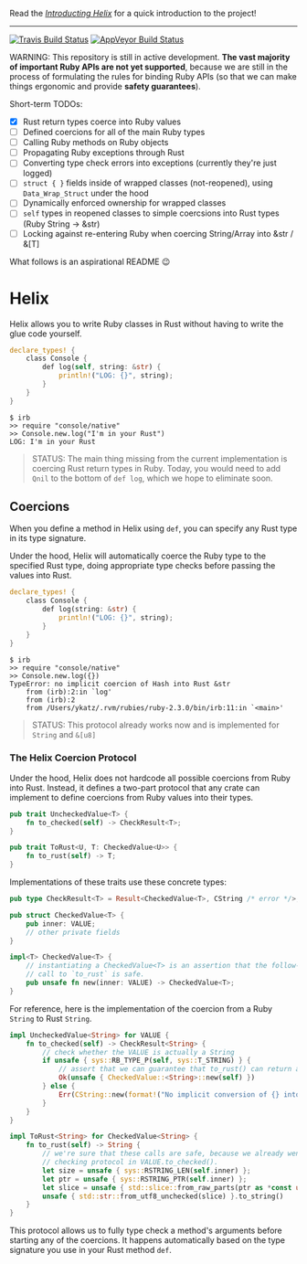 Read the [*Introducting Helix*](http://blog.skylight.io/introducing-helix/) for a quick introduction to the project!

* * *

[![Travis Build Status](https://travis-ci.org/tildeio/helix.svg?branch=master)](https://travis-ci.org/tildeio/helix)
[![AppVeyor Build Status](https://ci.appveyor.com/api/projects/status/github/tildeio/helix?svg=true)](https://ci.appveyor.com/project/wagenet/helix)

WARNING: This repository is still in active development. **The vast majority of important Ruby
APIs are not yet supported**, because we are still in the process of formulating the rules for
binding Ruby APIs (so that we can make things ergonomic and provide **safety guarantees**).

Short-term TODOs:

- [x] Rust return types coerce into Ruby values
- [ ] Defined coercions for all of the main Ruby types
- [ ] Calling Ruby methods on Ruby objects
- [ ] Propagating Ruby exceptions through Rust
- [ ] Converting type check errors into exceptions (currently they're just logged)
- [ ] `struct { }` fields inside of wrapped classes (not-reopened), using `Data_Wrap_Struct` under the hood
- [ ] Dynamically enforced ownership for wrapped classes
- [ ] `self` types in reopened classes to simple coercsions into Rust types (Ruby String -> &str)
- [ ] Locking against re-entering Ruby when coercing String/Array into &str / &[T]

What follows is an aspirational README :wink:

# Helix

Helix allows you to write Ruby classes in Rust without having to write the glue code yourself.

```rust
declare_types! {
    class Console {
        def log(self, string: &str) {
            println!("LOG: {}", string);
        }
    }
}
```

```shell
$ irb
>> require "console/native"
>> Console.new.log("I'm in your Rust")
LOG: I'm in your Rust
```

> STATUS: The main thing missing from the current implementation is coercing Rust return types in Ruby. Today, you would need to add `Qnil` to the bottom of `def log`, which we hope to eliminate soon.

## Coercions

When you define a method in Helix using `def`, you can specify any Rust type in its type signature.

Under the hood, Helix will automatically coerce the Ruby type to the specified Rust type, doing appropriate type checks before passing the values into Rust.

```rust
declare_types! {
    class Console {
        def log(string: &str) {
            println!("LOG: {}", string);
        }
    }
}
```

```shell
$ irb
>> require "console/native"
>> Console.new.log({})
TypeError: no implicit coercion of Hash into Rust &str
	from (irb):2:in `log'
	from (irb):2
	from /Users/ykatz/.rvm/rubies/ruby-2.3.0/bin/irb:11:in `<main>'
```

> STATUS: This protocol already works now and is implemented for `String` and `&[u8]`

### The Helix Coercion Protocol

Under the hood, Helix does not hardcode all possible coercions from Ruby into Rust. Instead, it defines a two-part protocol that any crate can implement to define coercions from Ruby values into their types.

```rust
pub trait UncheckedValue<T> {
    fn to_checked(self) -> CheckResult<T>;
}

pub trait ToRust<U, T: CheckedValue<U>> {
    fn to_rust(self) -> T;
}
```

Implementations of these traits use these concrete types:

```rust
pub type CheckResult<T> = Result<CheckedValue<T>, CString /* error */>;

pub struct CheckedValue<T> {
    pub inner: VALUE;
    // other private fields
}

impl<T> CheckedValue<T> {
    // instantiating a CheckedValue<T> is an assertion that the follow-up
    // call to `to_rust` is safe.
    pub unsafe fn new(inner: VALUE) -> CheckedValue<T>;
}
```

For reference, here is the implementation of the coercion from a Ruby `String` to Rust `String`.

```rust
impl UncheckedValue<String> for VALUE {
    fn to_checked(self) -> CheckResult<String> {
        // check whether the VALUE is actually a String
        if unsafe { sys::RB_TYPE_P(self, sys::T_STRING) } {
            // assert that we can guarantee that to_rust() can return a Rust String safely
            Ok(unsafe { CheckedValue::<String>::new(self) })
        } else {
            Err(CString::new(format!("No implicit conversion of {} into Rust String", "?")).unwrap())
        }
    }
}

impl ToRust<String> for CheckedValue<String> {
    fn to_rust(self) -> String {
        // we're sure that these calls are safe, because we already went through the type
        // checking protocol in VALUE.to_checked().
        let size = unsafe { sys::RSTRING_LEN(self.inner) };
        let ptr = unsafe { sys::RSTRING_PTR(self.inner) };
        let slice = unsafe { std::slice::from_raw_parts(ptr as *const u8, size as usize) };
        unsafe { std::str::from_utf8_unchecked(slice) }.to_string()
    }
}
```

This protocol allows us to fully type check a method's arguments before starting any of the coercions. It happens automatically based on the type signature you use in your Rust method `def`.
